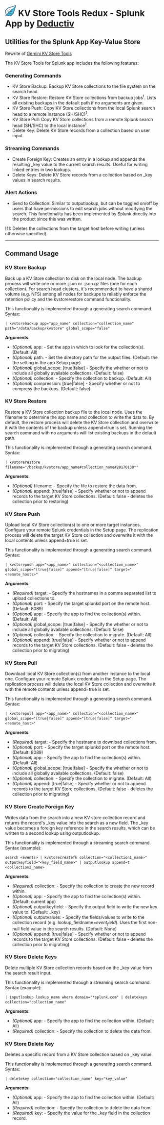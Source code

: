# ![App icon](static/appIcon.png) KV Store Tools Redux - Splunk App by [Deductiv](https://www.deductiv.net/)  
## Utilities for the Splunk App Key-Value Store  
Rewrite of [Gemini KV Store Tools](https://splunkbase.splunk.com/app/3536/)  
  
The KV Store Tools for Splunk app includes the following features:  
### Generating Commands  
- KV Store Backup: Backup KV Store collections to the file system on the search head.  
- KV Store Restore: Restore KV Store collections from backup jobs<sup>1</sup>.  Lists all existing backups in the default path if no arguments are given.
- KV Store Push: Copy KV Store collections from the local Splunk search head to a remote instance (SH/SHC)<sup>1</sup>.  
- KV Store Pull: Copy KV Store collections from a remote Splunk search head (SH/SHC) to the local instance<sup>1</sup>.  
- Delete Key: Delete KV Store records from a collection based on user input.  
### Streaming Commands
- Create Foreign Key: Creates an entry in a lookup and appends the resulting _key value to the current search results.  Useful for writing linked entries in two lookups.  
- Delete Keys: Delete KV Store records from a collection based on _key values in search results.  
### Alert Actions
- Send to Collection: Similar to outputlookup, but can be toggled on/off by users that have permissions to edit search jobs without modifying the search. This functionality has been implemented by Splunk directly into the product since this was written.  

[1]: Deletes the collections from the target host before writing (unless otherwise specified).  

* * *  
## Command Usage  

### KV Store Backup  
Back up a KV Store collection to disk on the local node.  The backup process will write one or more .json or .json.gz files (one for each collection).  For search head clusters, it's recommended to have a shared volume (e.g. NFS) among all nodes for backups to reliably enforce the retention policy and the kvstorerestore command functionality.  
  
This functionality is implemented through a generating search command.  Syntax:  

    | kvstorebackup app="app_name" collection="collection_name" path="/data/backup/kvstore" global_scope="false"  

**Arguments**:

- *(Optional)* app: <string> - Set the app in which to look for the collection(s).  (Default: All)
- *(Optional)* path: <string> - Set the directory path for the output files. (Default: the the setting in the app Setup page)
- *(Optional)* global_scope: [true|false] - Specify the whether or not to include all globally available collections. (Default: false)
- *(Optional)* collection: <string> - Specify the collection to backup. (Default: All)
- *(Optional)* compression: [true|false] - Specify whether or not to compress the backups. (Default: false)

### KV Store Restore  
Restore a KV Store collection backup file to the local node.  Uses the filename to determine the app name and collection to write the data to.  By default, the restore process will delete the KV Store collection and overwrite it with the contents of the backup unless append=true is set.  Running the search command with no arguments will list existing backups in the default path.  
  
This functionality is implemented through a generating search command.  Syntax:  

    | kvstorerestore filename="/backup/kvstore/app_name#collection_name#20170130*"  

**Arguments**:

- *(Optional)* filename: <string> - Specify the file to restore the data from.
- *(Optional)* append: [true|false] - Specify whether or not to append records to the target KV Store collections. (Default: false - deletes the collection prior to restoring)

### KV Store Push  
Upload local KV Store collection(s) to one or more target instances.  Configure your remote Splunk credentials in the Setup page.  The replication process will delete the target KV Store collection and overwrite it with the local contents unless append=true is set.
  
This functionality is implemented through a generating search command.  Syntax:  

    | kvstorepush app="<app_name>" collection="<collection_name>" global_scope="[true|false]" append="[true|false]" target="<remote_hosts>"  

**Arguments**:

- *(Required)* target: <string> - Specify the hostnames in a comma separated list to upload collections to.
- *(Optional)* port: <integer> - Specify the target splunkd port on the remote host. (Default: 8089)
- *(Optional)* app: <string> - Specify the app to find the collection(s) within. (Default: All)
- *(Optional)* global_scope: [true|false] - Specify the whether or not to include all globally available collections. (Default: false)
- *(Optional)* collection: <string> - Specify the collection to migrate. (Default: All)
- *(Optional)* append: [true|false] - Specify whether or not to append records to the target KV Store collections. (Default: false - deletes the collection prior to migrating)

### KV Store Pull
Download local KV Store collection(s) from another instance to the local one.  Configure your remote Splunk credentials in the Setup page.  The replication process will delete the local KV Store collection and overwrite it with the remote contents unless append=true is set.  
  
This functionality is implemented through a generating search command.  Syntax:  
  
    | kvstorepull app="<app_name>" collection="<collection_name>" global_scope="[true|false]" append="[true|false]" target="<remote_host>"  

**Arguments**:

- *(Required)* target: <string> - Specify the hostname to download collections from.
- *(Optional)* port: <integer> - Specify the target splunkd port on the remote host. (Default: 8089)
- *(Optional)* app: <string> - Specify the app to find the collection(s) within. (Default: All)
- *(Optional)* global_scope: [true|false] - Specify the whether or not to include all globally available collections. (Default: false)
- *(Optional)* collection: <string> - Specify the collection to migrate. (Default: All)
- *(Optional)* append: [true|false] - Specify whether or not to append records to the target KV Store collections. (Default: false - deletes the collection prior to migrating)

### KV Store Create Foreign Key  
Writes data from the search into a new KV store collection record and returns the record's _key value into the search as a new field.  The _key value becomes a foreign key reference in the search results, which can be written to a second lookup using outputlookup.  
  
This functionality is implemented through a streaming search command.  Syntax (example):  
  
    search <events> | kvstorecreatefk collection="<collection1_name>" outputkeyfield="<key_field_name>" | outputlookup append=t <collection2_name>

**Arguments**:

- *(Required)* collection: <string> - Specify the collection to create the new record within.  
- *(Optional)* app: <string> - Specify the app to find the collection(s) within. (Default: current app)  
- *(Optional)* outputkeyfield: <string> - Specify the output field to write the new key value to. (Default: _key)  
- *(Optional)* outputvalues: <kvpairs> - Specify the fields/values to write to the collection record (e.g. lookup_fieldname=$event_field$). Uses the first non-null field value in the search results.  (Default: None)  
- *(Optional)* append: [true|false] - Specify whether or not to append records to the target KV Store collections. (Default: false - deletes the collection prior to migrating)  

### KV Store Delete Keys
Delete multiple KV Store collection records based on the _key value from the search result input.  
  
This functionality is implemented through a streaming search command.  Syntax (example):  
  
    | inputlookup lookup_name where domain="*splunk.com" | deletekeys collection="collection_name"  
  
**Arguments**:

- *(Optional)* app: <string> - Specify the app to find the collection within. (Default: All)
- *(Required)* collection: <string> - Specify the collection to delete the data from.

### KV Store Delete Key
Deletes a specific record from a KV Store collection based on _key value.  
  
This functionality is implemented through a generating search command.  Syntax:  
  
    | deletekey collection="collection_name" key="key_value"  

**Arguments**:

- *(Optional)* app: <string> - Specify the app to find the collection within. (Default: All)
- *(Required)* collection: <string> - Specify the collection to delete the data from.
- *(Required)* key: <string> - Specify the value for the _key field in the collection record.
